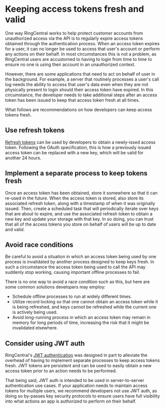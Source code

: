 # Keeping access tokens fresh and valid

One way RingCentral works to help protect customer accounts from unauthorized access via the API is to regularly expire access tokens obtained through the authentication process. When an access token expires for a user, it can no longer be used to access that user's account or perform any actions on their behalf. In most circumstances this is not a problem, as RingCentral users are accustomed to having to login from time to time to ensure no one is using their account in an unauthorized context. 

However, there are some applications that need to act on behalf of user in the background. For example, a server that routinely processes a user's call log needs the ability to access that user's data even when they are not physically present to login should their access token have expired. In this circumstance, the developer needs to take additional steps after an access token has been issued to keep that access token fresh at all times. 

What follows are recommendations on how developers can keep access tokens fresh.

## Use refresh tokens

[Refresh tokens](refresh-tokens.md) can be used by developers to obtain a newly-issed access token. Following the OAuth specification, this is how a previously issued access token can be replaced with a new key, which will be valid for another 24 hours. 

## Implement a separate process to keep tokens fresh

Once an access token has been obtained, store it somewhere so that it can re-used in the future. When the access token is stored, also store its associated refresh token, along with a timestamp of when it was originally issued. Then, create a scheduled task that will periodically iterate over keys that are about to expire, and use the associated refresh token to obtain a new key and update your storage with that key. In so doing, you can trust that all of the access tokens you store on behalf of users will be up to date and valid. 

## Avoid race conditions

Be careful to avoid a situation in which an access token being used by one process is invalidated by another process designed to keep keys fresh. In such a circumstance the access token being used to call the API may suddenly stop working, causing important offline processes to fail.

There is no one way to avoid a race condition such as this, but here are some common solutions developers may employ:

* Schedule offline processes to run at widely different times. 
* Utilize record locking so that one cannot obtain an access token while it is being refreshed, and keys cannot be refreshed while the current one is actively being used.
* Avoid long-running process in which an access token may remain in memory for long periods of time, increasing the risk that it might be invalidated elsewhere. 

## Consider using JWT auth

RingCentral's [JWT authentication](jwt/quick-start.md) was designed in part to alleviate the overhead of having to implement separate processes to keep access tokens fresh. JWT tokens are persistent and can be used to easily obtain a new access token prior to an action needs to be performed. 

That being said, JWT auth is intended to be used in server-to-server authentication use cases. If your application needs to maintain access tokens for multiple users, we recommend developers not use JWT auth, as doing so by-passes key security protocols to ensure users have full visibility into what actions an app is authorized to perform on their behalf. 
